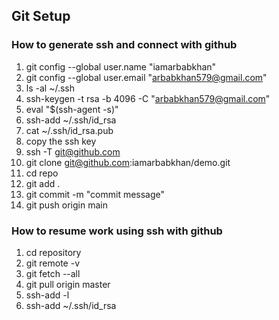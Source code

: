 ## Git Setup

### How to generate ssh and connect with github

1. git config --global user.name "iamarbabkhan"
2. git config --global user.email "arbabkhan579@gmail.com"
3. ls -al ~/.ssh
4. ssh-keygen -t rsa -b 4096 -C "arbabkhan579@gmail.com"
5. eval "$(ssh-agent -s)"
6. ssh-add ~/.ssh/id_rsa
7. cat ~/.ssh/id_rsa.pub
8. copy the ssh key
9. ssh -T git@github.com
10. git clone git@github.com:iamarbabkhan/demo.git
11. cd repo
12. git add .
13. git commit -m "commit message"
14. git push origin main

### How to resume work using ssh with github
1. cd repository
2. git remote -v
3. git fetch --all
4. git pull origin master
5. ssh-add -l
6. ssh-add ~/.ssh/id_rsa 
